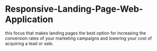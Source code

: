 # Responsive-Landing-Page-Web-Application
this focus that makes landing pages the best option for increasing the conversion rates of your marketing campaigns and lowering your cost of acquiring a lead or sale.
